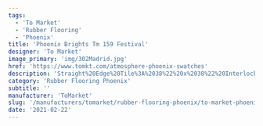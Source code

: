 ```yaml
---
tags:
  - 'To Market'
  - 'Rubber Flooring'
  - 'Phoenix'
title: 'Phoenix Brights Tm 159 Festival'
designer: 'To Market'
image_primary: 'img/302Madrid.jpg'
href: 'https://www.tomkt.com/atmosphere-phoenix-swatches'
description: 'Straight%20Edge%20Tile%3A%2038%22%20x%2038%22%20Interlocking%20Tile%3A%2037%22%20x%2037%22'
category: 'Rubber Flooring Phoenix'
subtitle: ''
manufacturer: 'ToMarket'
slug: '/manufacturers/tomarket/rubber-flooring-phoenix/to-market-phoenix-brights-tm-159-festival'
date: '2021-02-22'
---
```


